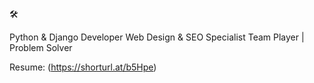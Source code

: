 
🛠️

Python & Django Developer
Web Design & SEO Specialist
Team Player | Problem Solver

Resume: (https://shorturl.at/b5Hpe)

